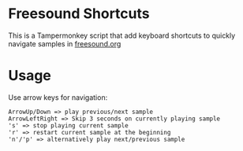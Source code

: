 # Freesound Shortcuts

This is a Tampermonkey script that add keyboard shortcuts to quickly navigate samples in [freesound.org](https://freesound.org)

# Usage

Use arrow keys for navigation:
```
ArrowUp/Down => play previous/next sample
ArrowLeftRight => Skip 3 seconds on currently playing sample
's' => stop playing current sample
'r' => restart current sample at the beginning
'n'/'p' => alternatively play next/previous sample
```
